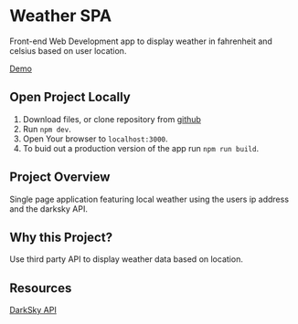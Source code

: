 # Weather SPA

Front-end Web Development app to display weather in fahrenheit and celsius based on user location.

[Demo](https://getting-the-weather-for-you.surge.sh/)

## Open Project Locally

1. Download files, or clone repository from [github](https://github.com/ajames20/weather-app.git)
1. Run `npm dev`.
1. Open Your browser to `localhost:3000`.
1. To buid out a production version of the app run `npm run build`.

## Project Overview

Single page application featuring local weather using the users ip address and the darksky API.

## Why this Project?

Use third party API to display weather data based on location.

## Resources

[DarkSky API](https://darksky.net/)

